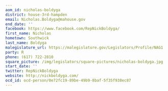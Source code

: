 ```yaml
---
aom_id: nicholas-boldyga
district: house-3rd-hampden
email: Nicholas.Boldyga@mahouse.gov
end_date: ''
facebook: https://www.facebook.com/RepNickBoldyga/
first_name: Nicholas
hometown: Southwick
last_name: Boldyga
malegislature_url: https://malegislature.gov/Legislators/Profile/NAG1
party: R
phone: (617) 722-2810
square_picture: /img/legislators/square-pictures/nicholas-boldyga.jpg
start_date: ''
twitter: RepNickBoldyga
website: http://nickboldyga.com/
ocd_id: ocd-person/0e72fc19-89be-49b9-8baf-5f35f938ec87
---
```


